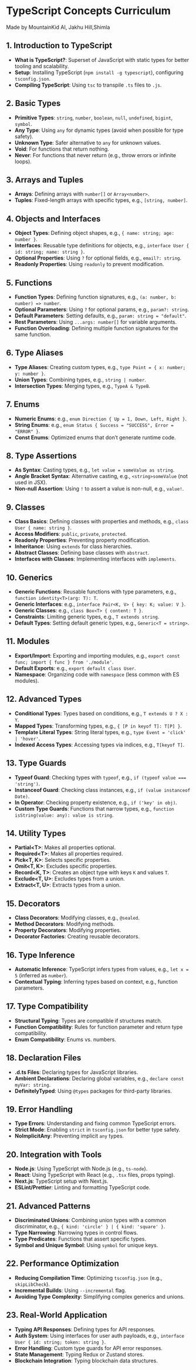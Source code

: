 # TypeScript Concepts Curriculum

Made by MountainKid AI, Jakhu Hill,Shimla

## 1. Introduction to TypeScript

- **What is TypeScript?**: Superset of JavaScript with static types for better tooling and scalability.
- **Setup**: Installing TypeScript (`npm install -g typescript`), configuring `tsconfig.json`.
- **Compiling TypeScript**: Using `tsc` to transpile `.ts` files to `.js`.

## 2. Basic Types

- **Primitive Types**: `string`, `number`, `boolean`, `null`, `undefined`, `bigint`, `symbol`.
- **Any Type**: Using `any` for dynamic types (avoid when possible for type safety).
- **Unknown Type**: Safer alternative to `any` for unknown values.
- **Void**: For functions that return nothing.
- **Never**: For functions that never return (e.g., throw errors or infinite loops).

## 3. Arrays and Tuples

- **Arrays**: Defining arrays with `number[]` or `Array<number>`.
- **Tuples**: Fixed-length arrays with specific types, e.g., `[string, number]`.

## 4. Objects and Interfaces

- **Object Types**: Defining object shapes, e.g., `{ name: string; age: number }`.
- **Interfaces**: Reusable type definitions for objects, e.g., `interface User { id: string; name: string }`.
- **Optional Properties**: Using `?` for optional fields, e.g., `email?: string`.
- **Readonly Properties**: Using `readonly` to prevent modification.

## 5. Functions

- **Function Types**: Defining function signatures, e.g., `(a: number, b: number) => number`.
- **Optional Parameters**: Using `?` for optional params, e.g., `param?: string`.
- **Default Parameters**: Setting defaults, e.g., `param: string = "default"`.
- **Rest Parameters**: Using `...args: number[]` for variable arguments.
- **Function Overloading**: Defining multiple function signatures for the same function.

## 6. Type Aliases

- **Type Aliases**: Creating custom types, e.g., `type Point = { x: number; y: number }`.
- **Union Types**: Combining types, e.g., `string | number`.
- **Intersection Types**: Merging types, e.g., `TypeA & TypeB`.

## 7. Enums

- **Numeric Enums**: e.g., `enum Direction { Up = 1, Down, Left, Right }`.
- **String Enums**: e.g., `enum Status { Success = "SUCCESS", Error = "ERROR" }`.
- **Const Enums**: Optimized enums that don’t generate runtime code.

## 8. Type Assertions

- **As Syntax**: Casting types, e.g., `let value = someValue as string`.
- **Angle Bracket Syntax**: Alternative casting, e.g., `<string>someValue` (not used in JSX).
- **Non-null Assertion**: Using `!` to assert a value is non-null, e.g., `value!`.

## 9. Classes

- **Class Basics**: Defining classes with properties and methods, e.g., `class User { name: string }`.
- **Access Modifiers**: `public`, `private`, `protected`.
- **Readonly Properties**: Preventing property modification.
- **Inheritance**: Using `extends` for class hierarchies.
- **Abstract Classes**: Defining base classes with `abstract`.
- **Interfaces with Classes**: Implementing interfaces with `implements`.

## 10. Generics

- **Generic Functions**: Reusable functions with type parameters, e.g., `function identity<T>(arg: T): T`.
- **Generic Interfaces**: e.g., `interface Pair<K, V> { key: K; value: V }`.
- **Generic Classes**: e.g., `class Box<T> { content: T }`.
- **Constraints**: Limiting generic types, e.g., `T extends string`.
- **Default Types**: Setting default generic types, e.g., `Generic<T = string>`.

## 11. Modules

- **Export/Import**: Exporting and importing modules, e.g., `export const func; import { func } from './module'`.
- **Default Exports**: e.g., `export default class User`.
- **Namespace**: Organizing code with `namespace` (less common with ES modules).

## 12. Advanced Types

- **Conditional Types**: Types based on conditions, e.g., `T extends U ? X : Y`.
- **Mapped Types**: Transforming types, e.g., `{ [P in keyof T]: T[P] }`.
- **Template Literal Types**: String literal types, e.g., `type Event = 'click' | 'hover'`.
- **Indexed Access Types**: Accessing types via indices, e.g., `T[keyof T]`.

## 13. Type Guards

- **Typeof Guard**: Checking types with `typeof`, e.g., `if (typeof value === 'string')`.
- **Instanceof Guard**: Checking class instances, e.g., `if (value instanceof Date)`.
- **In Operator**: Checking property existence, e.g., `if ('key' in obj)`.
- **Custom Type Guards**: Functions that narrow types, e.g., `function isString(value: any): value is string`.

## 14. Utility Types

- **Partial&lt;T&gt;**: Makes all properties optional.
- **Required&lt;T&gt;**: Makes all properties required.
- **Pick<T, K>**: Selects specific properties.
- **Omit<T, K>**: Excludes specific properties.
- **Record<K, T>**: Creates an object type with keys `K` and values `T`.
- **Exclude<T, U>**: Excludes types from a union.
- **Extract<T, U>**: Extracts types from a union.

## 15. Decorators

- **Class Decorators**: Modifying classes, e.g., `@sealed`.
- **Method Decorators**: Modifying methods.
- **Property Decorators**: Modifying properties.
- **Decorator Factories**: Creating reusable decorators.

## 16. Type Inference

- **Automatic Inference**: TypeScript infers types from values, e.g., `let x = 5` (inferred as `number`).
- **Contextual Typing**: Inferring types based on context, e.g., function parameters.

## 17. Type Compatibility

- **Structural Typing**: Types are compatible if structures match.
- **Function Compatibility**: Rules for function parameter and return type compatibility.
- **Enum Compatibility**: Enums vs. numbers.

## 18. Declaration Files

- **.d.ts Files**: Declaring types for JavaScript libraries.
- **Ambient Declarations**: Declaring global variables, e.g., `declare const myVar: string`.
- **DefinitelyTyped**: Using `@types` packages for third-party libraries.

## 19. Error Handling

- **Type Errors**: Understanding and fixing common TypeScript errors.
- **Strict Mode**: Enabling `strict` in `tsconfig.json` for better type safety.
- **NoImplicitAny**: Preventing implicit `any` types.

## 20. Integration with Tools

- **Node.js**: Using TypeScript with Node.js (e.g., `ts-node`).
- **React**: Using TypeScript with React (e.g., `.tsx` files, props typing).
- **Next.js**: TypeScript setup with Next.js.
- **ESLint/Prettier**: Linting and formatting TypeScript code.

## 21. Advanced Patterns

- **Discriminated Unions**: Combining union types with a common discriminator, e.g., `{ kind: 'circle' } | { kind: 'square' }`.
- **Type Narrowing**: Narrowing types in control flows.
- **Type Predicates**: Functions that assert specific types.
- **Symbol and Unique Symbol**: Using `symbol` for unique keys.

## 22. Performance Optimization

- **Reducing Compilation Time**: Optimizing `tsconfig.json` (e.g., `skipLibCheck`).
- **Incremental Builds**: Using `--incremental` flag.
- **Avoiding Type Complexity**: Simplifying complex generics and unions.

## 23. Real-World Application

- **Typing API Responses**: Defining types for API responses.
- **Auth System**: Using interfaces for user auth payloads, e.g., `interface User { id: string; token: string }`.
- **Error Handling**: Custom type guards for API error responses.
- **State Management**: Typing Redux or Zustand stores.
- **Blockchain Integration**: Typing blockchain data structures.
